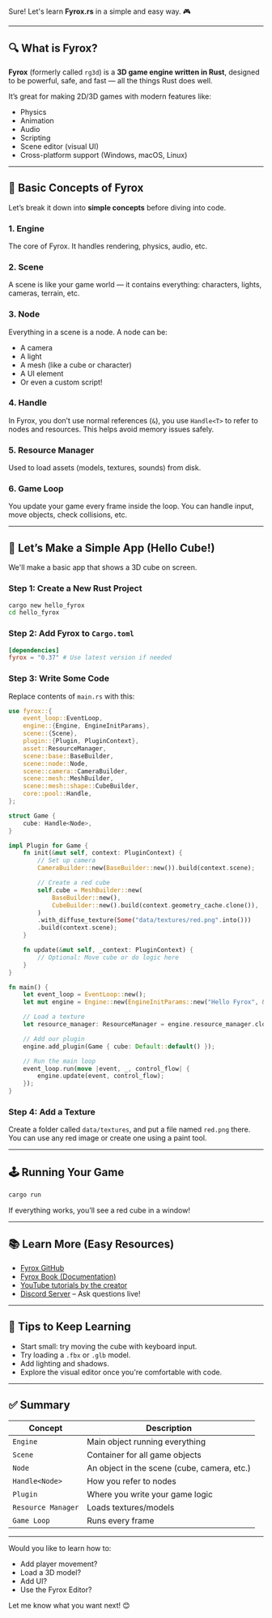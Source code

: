 Sure! Let's learn **Fyrox.rs** in a simple and easy way. 🎮

---

## 🔍 What is Fyrox?

**Fyrox** (formerly called `rg3d`) is a **3D game engine written in Rust**, designed to be powerful, safe, and fast — all the things Rust does well.

It’s great for making 2D/3D games with modern features like:

- Physics
- Animation
- Audio
- Scripting
- Scene editor (visual UI)
- Cross-platform support (Windows, macOS, Linux)

---

## 🧱 Basic Concepts of Fyrox

Let’s break it down into **simple concepts** before diving into code.

### 1. **Engine**
The core of Fyrox. It handles rendering, physics, audio, etc.

### 2. **Scene**
A scene is like your game world — it contains everything: characters, lights, cameras, terrain, etc.

### 3. **Node**
Everything in a scene is a node. A node can be:
- A camera
- A light
- A mesh (like a cube or character)
- A UI element
- Or even a custom script!

### 4. **Handle<T>**
In Fyrox, you don’t use normal references (`&`), you use `Handle<T>` to refer to nodes and resources. This helps avoid memory issues safely.

### 5. **Resource Manager**
Used to load assets (models, textures, sounds) from disk.

### 6. **Game Loop**
You update your game every frame inside the loop. You can handle input, move objects, check collisions, etc.

---

## 🚀 Let’s Make a Simple App (Hello Cube!)

We'll make a basic app that shows a 3D cube on screen.

### Step 1: Create a New Rust Project

```bash
cargo new hello_fyrox
cd hello_fyrox
```

### Step 2: Add Fyrox to `Cargo.toml`

```toml
[dependencies]
fyrox = "0.37" # Use latest version if needed
```

### Step 3: Write Some Code

Replace contents of `main.rs` with this:

```rust
use fyrox::{
    event_loop::EventLoop,
    engine::{Engine, EngineInitParams},
    scene::{Scene},
    plugin::{Plugin, PluginContext},
    asset::ResourceManager,
    scene::base::BaseBuilder,
    scene::node::Node,
    scene::camera::CameraBuilder,
    scene::mesh::MeshBuilder,
    scene::mesh::shape::CubeBuilder,
    core::pool::Handle,
};

struct Game {
    cube: Handle<Node>,
}

impl Plugin for Game {
    fn init(&mut self, context: PluginContext) {
        // Set up camera
        CameraBuilder::new(BaseBuilder::new()).build(context.scene);

        // Create a red cube
        self.cube = MeshBuilder::new(
            BaseBuilder::new(),
            CubeBuilder::new().build(context.geometry_cache.clone()),
        )
        .with_diffuse_texture(Some("data/textures/red.png".into()))
        .build(context.scene);
    }

    fn update(&mut self, _context: PluginContext) {
        // Optional: Move cube or do logic here
    }
}

fn main() {
    let event_loop = EventLoop::new();
    let mut engine = Engine::new(EngineInitParams::new("Hello Fyrox", &event_loop).unwrap());

    // Load a texture
    let resource_manager: ResourceManager = engine.resource_manager.clone();

    // Add our plugin
    engine.add_plugin(Game { cube: Default::default() });

    // Run the main loop
    event_loop.run(move |event, _, control_flow| {
        engine.update(event, control_flow);
    });
}
```

### Step 4: Add a Texture

Create a folder called `data/textures`, and put a file named `red.png` there. You can use any red image or create one using a paint tool.

---

## 🕹️ Running Your Game

```bash
cargo run
```

If everything works, you’ll see a red cube in a window!

---

## 📚 Learn More (Easy Resources)

- [Fyrox GitHub](https://github.com/FyroxEngine/Fyrox)
- [Fyrox Book (Documentation)](https://docs.fyrox.rs/)
- [YouTube tutorials by the creator](https://www.youtube.com/@MolchDev)
- [Discord Server](https://discord.gg/KkKZYxgNqU) – Ask questions live!

---

## 🧠 Tips to Keep Learning

- Start small: try moving the cube with keyboard input.
- Try loading a `.fbx` or `.glb` model.
- Add lighting and shadows.
- Explore the visual editor once you're comfortable with code.

---

## ✅ Summary

| Concept | Description |
|--------|-------------|
| `Engine` | Main object running everything |
| `Scene` | Container for all game objects |
| `Node` | An object in the scene (cube, camera, etc.) |
| `Handle<Node>` | How you refer to nodes |
| `Plugin` | Where you write your game logic |
| `Resource Manager` | Loads textures/models |
| `Game Loop` | Runs every frame |

---

Would you like to learn how to:
- Add player movement?
- Load a 3D model?
- Add UI?
- Use the Fyrox Editor?

Let me know what you want next! 😊
